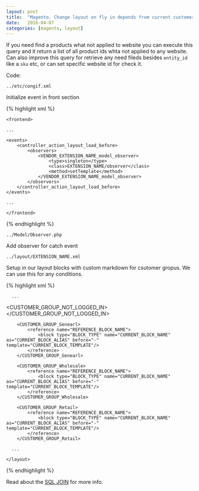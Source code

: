 ```yaml
---
layout: post
title:  "Magento. Change layout on fly in depends from current customer group."
date:   2016-04-07
categories: [magento, layout]
---
```

If you need find a products what not applied to website you can execute this query and it return a list of all product ids whta not applied to any website.
Can also improve this query for retrieve any need fileds besides `entity_id` like a `sku` etc, or can set specific website id for check it.

Code:

`../etc/congif.xml`

Initialize event in front section

{% highlight xml %}

    <frontend>
      
    ...

    <events>
        <controller_action_layout_load_before>
            <observers>
                <VENDOR_EXTENSION_NAME_model_observer>
                    <type>singleton</type>
                    <class>EXTENSION_NAME/observer</class>
                    <method>setTemplate</method>
                </VENDOR_EXTENSION_NAME_model_observer>
            </observers>
        </controller_action_layout_load_before>
    </events>	

    ...
      
    </frontend>
    
{% endhighlight %}

`../Model/Observer.php`

Add observer for catch event

<script src="https://gist.github.com/evgv/bdd418fd826d8bf07bff0fdb059d0bdd.js"></script>

`../layout/EXTENSION_NAME.xml`

Setup in our layout blocks with custom markdown for csutomer gropus. We can use this for any conditions.

{% highlight xml %}
  <layout version="1.0.0">
      
      ...
      
  <CUSTOMER_GROUP_NOT_LOGGED_IN>
            <reference name="REFERENCE_BLOCK_NAME">
                <block type="BLOCK_TYPE" name="CURRENT_BLOCK_NAME" as="CURRENT_BLOCK_ALIAS" before="-" template="CURRENT_BLOCK_TEMPLATE"/>
            </reference>
        </CUSTOMER_GROUP_NOT_LOGGED_IN>
            
        <CUSTOMER_GROUP_Genearl>
            <reference name="REFERENCE_BLOCK_NAME">
                <block type="BLOCK_TYPE" name="CURRENT_BLOCK_NAME" as="CURRENT_BLOCK_ALIAS" before="-" template="CURRENT_BLOCK_TEMPLATE"/>
            </reference>
        </CUSTOMER_GROUP_Genearl>
            
        <CUSTOMER_GROUP_Wholesale>
            <reference name="REFERENCE_BLOCK_NAME">
                <block type="BLOCK_TYPE" name="CURRENT_BLOCK_NAME" as="CURRENT_BLOCK_ALIAS" before="-" template="CURRENT_BLOCK_TEMPLATE"/>
            </reference>
        </CUSTOMER_GROUP_Wholesale>
            
        <CUSTOMER_GROUP_Retail>
            <reference name="REFERENCE_BLOCK_NAME">
                <block type="BLOCK_TYPE" name="CURRENT_BLOCK_NAME" as="CURRENT_BLOCK_ALIAS" before="-" template="CURRENT_BLOCK_TEMPLATE"/>
            </reference>
        </CUSTOMER_GROUP_Retail>
      
      ...
      
	</layout>
{% endhighlight %}

Read about the [SQL JOIN][sql-join] for more info.

[sql-join]: http://www.w3schools.com/sql/sql_join.asp
